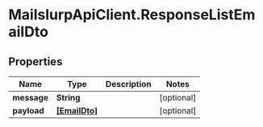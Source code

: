 # MailslurpApiClient.ResponseListEmailDto

## Properties
Name | Type | Description | Notes
------------ | ------------- | ------------- | -------------
**message** | **String** |  | [optional] 
**payload** | [**[EmailDto]**](EmailDto.md) |  | [optional] 


